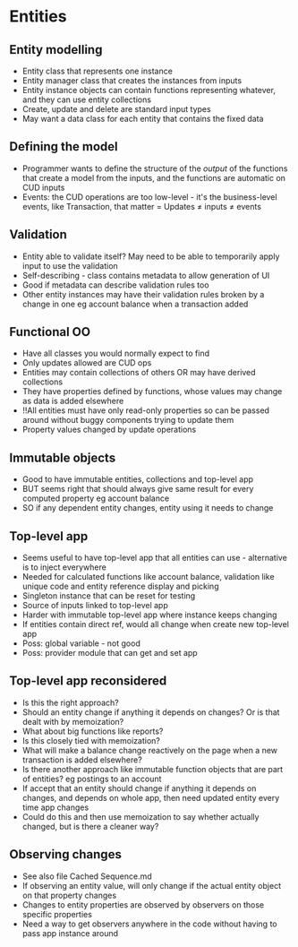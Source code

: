 Entities
========

Entity modelling
----------------
- Entity class that represents one instance
- Entity manager class that creates the instances from inputs
- Entity instance objects can contain functions representing whatever, and they can use entity collections
- Create, update and delete are standard input types
- May want a data class for each entity that contains the fixed data

Defining the model
------------------
- Programmer wants to define the structure of the *output* of the functions that create a model from the inputs, and the functions are automatic on CUD inputs
- Events: the CUD operations are too low-level - it's the business-level events, like Transaction, that matter
= Updates ≠ inputs ≠ events

Validation
----------
- Entity able to validate itself?  May need to be able to temporarily apply input to use the validation
- Self-describing - class contains metadata to allow generation of UI
- Good if metadata can describe validation rules too
- Other entity instances may have their validation rules broken by a change in one eg account balance when a transaction added

Functional OO
-------------
- Have all classes you would normally expect to find
- Only updates allowed are CUD ops
- Entities may contain collections of others OR may have derived collections
- They have properties defined by functions, whose values may change as data is added elsewhere
- !!All entities must have only read-only properties so can be passed around without buggy components trying to update them
- Property values changed by update operations

Immutable objects
-----------------
- Good to have immutable entities, collections and top-level app
- BUT seems right that should always give same result for every computed property eg account balance
- SO if any dependent entity changes, entity using it needs to change


Top-level app
-------------
- Seems useful to have top-level app that all entities can use - alternative is to inject everywhere
- Needed for calculated functions like account balance, validation like unique code and entity reference display and picking
- Singleton instance that can be reset for testing
- Source of inputs linked to top-level app
- Harder with immutable top-level app where instance keeps changing
- If entities contain direct ref, would all change when create new top-level app
- Poss: global variable - not good
- Poss: provider module that can get and set app 

Top-level app reconsidered
--------------------------
- Is this the right approach?
- Should an entity change if anything it depends on changes?  Or is that dealt with by memoization?
- What about big functions like reports?
- Is this closely tied with memoization?
- What will make a balance change reactively on the page when a new transaction is added elsewhere?
- Is there another approach like immutable function objects that are part of entities? eg postings to an account
- If accept that an entity should change if anything it depends on changes, and depends on whole app, then need updated entity every time app changes
- Could do this and then use memoization to say whether actually changed, but is there a cleaner way?


Observing changes
-----------------
- See also file Cached Sequence.md
- If observing an entity value, will only change if the actual entity object on that property changes
- Changes to entity properties are observed by observers on those specific properties
- Need a way to get observers anywhere in the code without having to pass app instance around
